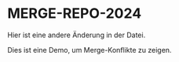 # MERGE-REPO-2024

Hier ist eine andere Änderung in der Datei.

Dies ist eine Demo, um Merge-Konflikte zu zeigen.
